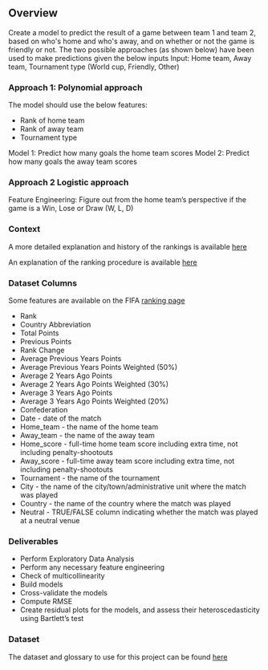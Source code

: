 ## Overview 
Create a model to predict the result of a game between team 1 and team 2, based on who's home and who's away, and on whether or not the game is friendly or not.
The two possible approaches (as  shown below) have been used to make predictions given the below inputs
Input: Home team, Away team, Tournament type (World cup, Friendly, Other)

### Approach 1: Polynomial approach
The model should use the below features:
- Rank of home team
- Rank of away team
- Tournament type

Model 1: Predict how many goals the home team scores
Model 2: Predict how many goals the away team scores

### Approach 2 Logistic approach
Feature Engineering: Figure out from the home team’s perspective if the game is a Win, Lose or Draw (W, L, D)

### Context
A more detailed explanation and history of the rankings is available [here](https://en.wikipedia.org/wiki/FIFA_World_Rankings)

An explanation of the ranking procedure is available [here](https://www.fifa.com/fifa-world-ranking/procedure/men.html)

### Dataset Columns
Some features are available on the FIFA [ranking page](https://www.fifa.com/fifa-world-ranking/ranking-table/men/index.html)

- Rank
- Country Abbreviation
- Total Points
- Previous Points
- Rank Change
- Average Previous Years Points
- Average Previous Years Points Weighted (50%)
- Average 2 Years Ago Points
- Average 2 Years Ago Points Weighted (30%)
- Average 3 Years Ago Points
- Average 3 Years Ago Points Weighted (20%)
- Confederation
- Date - date of the match
- Home_team - the name of the home team
- Away_team - the name of the away team
- Home_score - full-time home team score including extra time, not including penalty-shootouts
- Away_score - full-time away team score including extra time, not including penalty-shootouts
- Tournament - the name of the tournament
- City - the name of the city/town/administrative unit where the match was played
- Country - the name of the country where the match was played
- Neutral - TRUE/FALSE column indicating whether the match was played at a neutral venue

### Deliverables
- Perform  Exploratory Data Analysis
- Perform any necessary feature engineering
- Check of multicollinearity
- Build models
- Cross-validate the models
- Compute RMSE
- Create residual plots for the models, and assess their heteroscedasticity using Bartlett’s test

### Dataset
The dataset and glossary to use for this project can be found [here](https://drive.google.com/open?id=1BYUqaEEnFtAe5lvzJh9lpVpR2MAvERUc)


